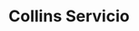 ---
title: "Collins Servicio"
url: /ciudad-autonoma-de-buenos-aires/collins-servicio/
shop: reparación de automóviles
---